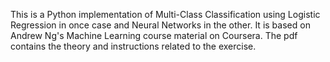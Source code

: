 This is a Python implementation of Multi-Class Classification using Logistic Regression in once case and Neural Networks in the other. It is based on Andrew Ng's Machine Learning course material on Coursera. The pdf contains the theory and instructions related to the exercise.
